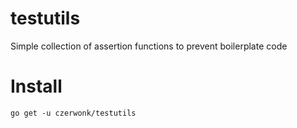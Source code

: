 # testutils
Simple collection of assertion functions to prevent boilerplate code

# Install
```
go get -u czerwonk/testutils
```
